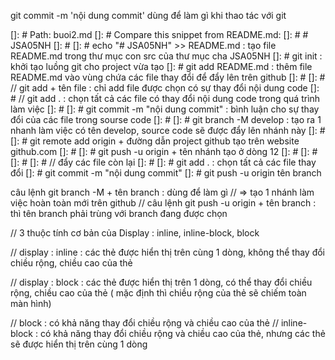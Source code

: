 git commit -m 'nội dung commit'  dùng để làm gì khi thao tác với git 

[]: # Path: buoi2.md
[]: # Compare this snippet from README.md:
[]: # # JSA05NH
[]: # 
[]: # echo "# JSA05NH" >> README.md : tạo file README.md trong thư mục con src của thư mục cha JSA05NH
[]: # git init : khởi tạo luồng git cho project vừa tạo
[]: # git add README.md : thêm file README.md vào vùng chứa các file thay đổi để đẩy lên trên github
[]: # 
[]: # // git add + tên file : chỉ add file được chọn có sự thay đổi nội dung code
[]: # // git add . : chọn tất cả các file có thay đổi nội dung code trong quá trình làm việc
[]: # 
[]: # git commit -m "nội dung commit" : bình luận cho sự thay đổi của các file trong sourse code
[]: # 
[]: # git branch -M develop : tạo ra 1 nhanh làm việc có tên develop, source code sẽ được đẩy lên nhánh này
[]: # 
[]: # git remote add origin + đường dẫn project github tạo trên website github.com
[]: # 
[]: # git push -u origin + tên nhánh tạo ở dòng 12
[]: # 
[]: # 
[]: # 
[]: # // đẩy các file còn lại 
[]: # 
[]: #  git add . : chọn tất cả các file thay đổi
[]: #  git commit -m "nội dung commit"
[]: #  git push -u origin tên branch



câu lệnh git branch  -M + tên branch  : dùng để làm gì 
// => tạo 1 nhánh làm việc hoàn toàn mới trên github
 // câu lệnh git push -u origin + tên branch : thì tên branch phải trùng với branch đang được chọn


 // 3 thuộc tính cơ bản của Display : inline, inline-block, block



 // display : inline : các thẻ được hiển thị trên cùng 1 dòng, không thể thay đổi chiều rộng, chiều cao của thẻ

 // display : block : các thẻ được hiển thị trên 1 dòng, có thể thay đổi chiều rộng, chiều cao của thẻ ( mặc định thì chiều rộng của thẻ sẽ chiếm toàn màn hình)

 // block : có khả năng thay đổi chiều rộng và chiều cao của thẻ 
 // inline-block : có khả năng thay đổi chiều rộng và chiều cao của thẻ, nhưng các thẻ sẽ được hiển thị trên cùng 1 dòng
